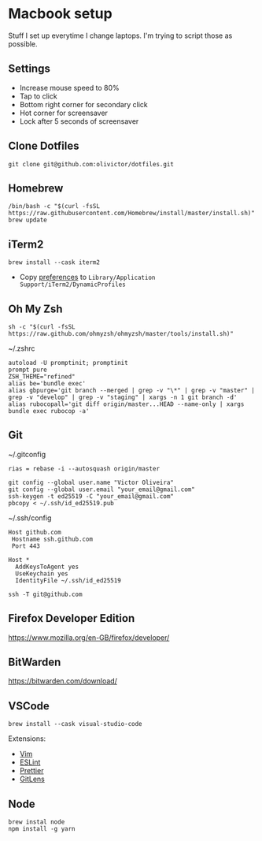 # Macbook setup

Stuff I set up everytime I change laptops.
I'm trying to script those as possible.

## Settings

- Increase mouse speed to 80%
- Tap to click
- Bottom right corner for secondary click
- Hot corner for screensaver
- Lock after 5 seconds of screensaver

## Clone Dotfiles

```
git clone git@github.com:olivictor/dotfiles.git
```

## Homebrew

```
/bin/bash -c "$(curl -fsSL https://raw.githubusercontent.com/Homebrew/install/master/install.sh)"
brew update
```

## iTerm2

```
brew install --cask iterm2
```

- Copy [preferences](./iterm2_preferences) to `Library/Application Support/iTerm2/DynamicProfiles`

## Oh My Zsh

```
sh -c "$(curl -fsSL https://raw.github.com/ohmyzsh/ohmyzsh/master/tools/install.sh)"
```

~/.zshrc

```
autoload -U promptinit; promptinit
prompt pure
ZSH_THEME="refined"
alias be='bundle exec'
alias gbpurge='git branch --merged | grep -v "\*" | grep -v "master" | grep -v "develop" | grep -v "staging" | xargs -n 1 git branch -d'
alias rubocopall='git diff origin/master...HEAD --name-only | xargs bundle exec rubocop -a'
```

## Git

~/.gitconfig

```
rias = rebase -i --autosquash origin/master
```

```
git config --global user.name "Victor Oliveira"
git config --global user.email "your_email@gmail.com"
ssh-keygen -t ed25519 -C "your_email@gmail.com"
pbcopy < ~/.ssh/id_ed25519.pub
```

~/.ssh/config
``` 
Host github.com
 Hostname ssh.github.com
 Port 443
 
Host *
  AddKeysToAgent yes
  UseKeychain yes
  IdentityFile ~/.ssh/id_ed25519
```

```
ssh -T git@github.com
```

## Firefox Developer Edition

https://www.mozilla.org/en-GB/firefox/developer/

## BitWarden

https://bitwarden.com/download/

## VSCode

```
brew install --cask visual-studio-code
```
Extensions:
- [Vim](https://marketplace.visualstudio.com/items?itemName=vscodevim.vim)
- [ESLint](https://marketplace.visualstudio.com/items?itemName=dbaeumer.vscode-eslint)
- [Prettier](https://marketplace.visualstudio.com/items?itemName=esbenp.prettier-vscode)
- [GitLens](https://marketplace.visualstudio.com/items?itemName=eamodio.gitlens)

## Node

```
brew instal node
npm install -g yarn
```
